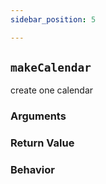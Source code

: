 ```yaml
---
sidebar_position: 5

---
```


## `makeCalendar`

create one calendar

### Arguments

### Return Value

### Behavior